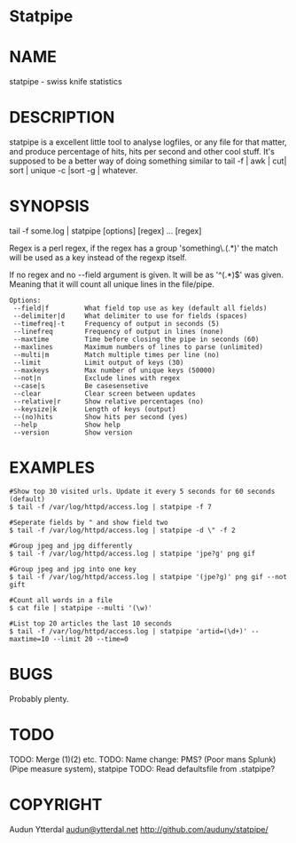 # Statpipe

# NAME

statpipe - swiss knife statistics

# DESCRIPTION

statpipe is a excellent little tool to analyse logfiles, or any file
for that matter, and produce percentage of hits, hits per second and
other cool stuff.
It's supposed to be a better way of doing something similar to
tail -f | awk | cut| sort | unique  -c |sort -g | whatever.

# SYNOPSIS

tail -f some.log  | statpipe \[options\] \[regex\] ... \[regex\]

Regex is a perl regex, if the regex has a group 'something\\.(.\*)' the
match will be used as a key instead of the regexp itself.

If no regex and no --field argument is given. It will be as '^(.\*)$' was given.
Meaning that it will count all unique lines in the file/pipe.

    Options:
     --field|f         What field top use as key (default all fields)
     --delimiter|d     What delimiter to use for fields (spaces)
     --timefreq|-t     Frequency of output in seconds (5)
     --linefreq        Frequency of output in lines (none)
     --maxtime         Time before closing the pipe in seconds (60)
     --maxlines        Maximum numbers of lines to parse (unlimited)
     --multi|m         Match multiple times per line (no)
     --limit           Limit output of keys (30)
     --maxkeys         Max number of unique keys (50000)
     --not|n           Exclude lines with regex
     --case|s          Be casesensetive
     --clear           Clear screen between updates
     --relative|r      Show relative percentages (no)
     --keysize|k       Length of keys (output)
     --(no)hits        Show hits per second (yes)
     --help            Show help
     --version         Show version

# EXAMPLES

    #Show top 30 visited urls. Update it every 5 seconds for 60 seconds (default)
    $ tail -f /var/log/httpd/access.log | statpipe -f 7

    #Seperate fields by " and show field two
    $ tail -f /var/log/httpd/access.log | statpipe -d \" -f 2

    #Group jpeg and jpg differently
    $ tail -f /var/log/httpd/access.log | statpipe 'jpe?g' png gif

    #Group jpeg and jpg into one key
    $ tail -f /var/log/httpd/access.log | statpipe '(jpe?g)' png gif --not gift

    #Count all words in a file
    $ cat file | statpipe --multi '(\w)'

    #List top 20 articles the last 10 seconds
    $ tail -f /var/log/httpd/access.log | statpipe 'artid=(\d+)' --maxtime=10 --limit 20 --time=0



# BUGS

Probably plenty.

# TODO

TODO: Merge ($1) ($2) etc.
TODO: Name change: PMS? (Poor mans Splunk) (Pipe measure system), statpipe
TODO: Read defaultsfile from .statpipe?

# COPYRIGHT

Audun Ytterdal <audun@ytterdal.net>
http://github.com/auduny/statpipe/
